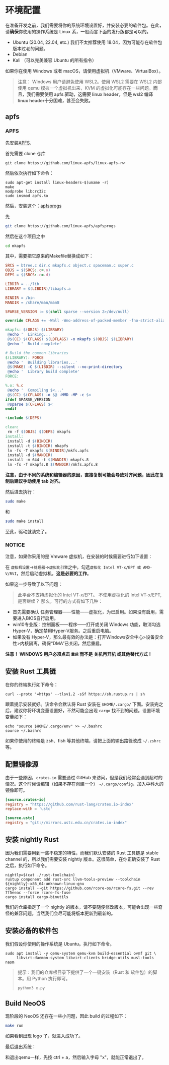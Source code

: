 # 环境配置

在准备开发之前，我们需要将你的系统环境设置好，并安装必要的软件包。在此，请**确保**你使用的操作系统是 Linux 系，一般而言下面的发行版都是可以的。

* Ubuntu (20.04, 22.04, etc.) 我们不太推荐使用 18.04，因为可能存在软件包版本过老的问题。
* Debian
* Kali （可以完美兼容 Ubuntu 的所有指令）

如果你在使用 Windows 或者 macOS，请使用虚拟机（VMware、VirtualBox）。

> 注意： Windows 用户请避免使用 WSL2。使用 WSL2 需要在 WSL2 内部使用 qemu 模拟一个虚拟机出来，KVM 的虚拟化可能存在一些问题。**而且，我们需要使用 apfs 驱动，这需要 linux header，但是 wsl2 编译 linux header十分困难，甚至会失败。**
>
## apfs

### APFS

先安装[APFS](https://github.com/linux-apfs/linux-apfs-rw).

首先需要 clone 仓库

```shell
git clone https://github.com/linux-apfs/linux-apfs-rw
```

然后依次执行如下命令：

```shell
sudo apt-get install linux-headers-$(uname -r)
make
modprobe libcrc32c
sudo insmod apfs.ko
```

然后，安装这个：[apfsprogs](https://github.com/linux-apfs/apfsprogs)

先

```sh
git clone https://github.com/linux-apfs/apfsprogs
```

然后在这个项目之中

```sh
cd mkapfs
```

其中，需要把它原来的Makefile替换成如下：

```makefile
SRCS = btree.c dir.c mkapfs.c object.c spaceman.c super.c
OBJS = $(SRCS:.c=.o)
DEPS = $(SRCS:.c=.d)

LIBDIR = ../lib
LIBRARY = $(LIBDIR)/libapfs.a

BINDIR = /bin
MANDIR = /share/man/man8

SPARSE_VERSION := $(shell sparse --version 2>/dev/null)

override CFLAGS += -Wall -Wno-address-of-packed-member -fno-strict-aliasing -I$(CURDIR)/../include

mkapfs: $(OBJS) $(LIBRARY)
 @echo '  Linking...'
 @$(CC) $(CFLAGS) $(LDFLAGS) -o mkapfs $(OBJS) $(LIBRARY)
 @echo '  Build complete'

# Build the common libraries
$(LIBRARY): FORCE
 @echo '  Building libraries...'
 @$(MAKE) -C $(LIBDIR) --silent --no-print-directory
 @echo '  Library build complete'
FORCE:

%.o: %.c
 @echo '  Compiling $<...'
 @$(CC) $(CFLAGS) -o $@ -MMD -MP -c $<
ifdef SPARSE_VERSION
 @sparse $(CFLAGS) $<
endif

-include $(DEPS)

clean:
 rm -f $(OBJS) $(DEPS) mkapfs
install:
 install -d $(BINDIR)
 install -t $(BINDIR) mkapfs
 ln -fs -T mkapfs $(BINDIR)/mkfs.apfs
 install -d $(MANDIR)
 install -m 644 -t $(MANDIR) mkapfs.8
 ln -fs -T mkapfs.8 $(MANDIR)/mkfs.apfs.8
```

**注意，由于不同的系统和编辑器的原因，直接复制可能会导致对齐问题，因此在复制后建议手动使用 tab 对齐。**

然后进去执行：

```sh
sudo make
```

和

```sh
sudo make install
```

至此，驱动就装完了。

### NOTICE

注意，如果你采用的是 Vmware 虚拟机，在安装的时候需要进行如下设置：

在 `虚拟机设置`->`处理器`->`虚拟化引擎`之中，勾选`虚拟化 Intel VT-x/EPT 或 AMD-V/RVI`，然后启动虚拟机，**这是必要的工作**。

如果这一步导致了以下问题：
>此平台不支持虚拟化的 Intel VT-x/EPT。 不使用虚拟化的 Intel VT-x/EPT,是否继续？
那么，可行的方式有如下几种：
* 首先需要确认 任务管理器——性能——虚拟化，为已启用。如果没有启用，需要进入BIOS自行启用。
* win10专业版：控制面板——程序——打开或关闭 Windows 功能，取消勾选 Hyper-V，确定禁用Hyper-V服务。之后重启电脑。
* 如果没有 Hyper-V，那么最有效的办法是：打开Windows安全中心>设备安全性>内核隔离，确保“DMA”已关闭，然后重启。

**注意！ WINDOWS 用户必须点击 `重启` 而不是 关机再开机 或其他替代方式！**

## 安装 Rust 工具链

在你的终端执行如下命令：

```shell
curl --proto '=https' --tlsv1.2 -sSf https://sh.rustup.rs | sh
```

跟着提示安装就好。该命令会默认将 Rust 安装在 `$HOME/.cargo/` 下面。安装完之后，建议你将环境变量设置好，不然可能会出现 `cargo` 找不到的问题。设置环境变量如下：

```shell
echo "source $HOME/.cargo/env" >> ~/.bashrc
source ~/.bashrc
```

如果你使用的终端是 zsh、fish 等其他终端，请把上面的输出路径改成 `~/.zshrc` 等。

## 配置镜像源

由于一些原因，`crates.io` 需要通过 GitHub 来访问，但是我们经常会遇到超时的情况。这个时候请编辑（如果不存在创建一个） `~/.cargo/config`，加入中科大的镜像即可。

```toml
[source.crates-io]
registry = "https://github.com/rust-lang/crates.io-index"
replace-with = 'ustc'

[source.ustc]
registry = "git://mirrors.ustc.edu.cn/crates.io-index"
```

## 安装 nightly Rust

因为我们需要用到一些不稳定的特性，而我们默认安装的 Rust 工具链是 stable channel 的，所以我们需要安装 nightly 版本。这很简单，在你正确安装了 Rust 之后，执行如下命令。

```shell
nightly=$(cat ./rust-toolchain)
rustup component add rust-src llvm-tools-preview --toolchain ${nightly}-x86_64-unknown-linux-gnu
cargo install --git https://github.com/rcore-os/rcore-fs.git --rev 7f5eeac --force rcore-fs-fuse
cargo install cargo-binutils
```

我们的仓库指定了一个 nightly 的版本，请不要随便修改版本，可能会出现一些奇怪的兼容问题。当然我们会尽可能将版本更新到最新的。

## 安装必备的软件包

我们假设你使用的操作系统是 Ubuntu。执行如下命令。

```shell
sudo apt install -y qemu-system qemu-kvm build-essential ovmf git \
     libvirt-daemon-system libvirt-clients bridge-utils musl-tools nasm
```

> 提示：我们的仓库根目录下提供了一个一键安装（Rust 和 软件包）的脚本。用 Python 执行即可。
>
> ```shell
> python3 x.py
> ```

## Build NeoOS

现阶段的 NeoOS 还存在一些小问题，因此 build 的过程如下：

```sh
make run
```

如果看到出现 logo 了，就进入成功了。

最后退出系统：

和退出qemu一样，先按 ctrl + a，然后输入字母 "x"，就能正常退出了。
